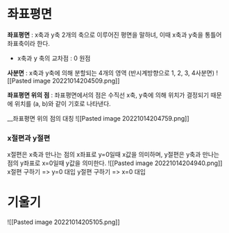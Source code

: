 # 좌표평면
__좌표평면__ : x축과 y축 2개의 축으로 이루어진 평면을 말하녀, 이때 x축과 y축을 통틀어 좌표축이라 한다.
- x축과 y 축의 교차점 : 0 원점

__사분면__ : x축과 y축에 의해 분할되는 4개의 영역 (반시계방향으로 1, 2, 3, 4사분면)
![[Pasted image 20221014204509.png]]

__좌표평면 위의 점__ : 좌표평면에서의 점은 수직선 x축, y축에 의해 위치가 결정되기 때문에 위치를 (a, b)와 같이 기호로 나타낸다.

__좌표평면 위의 점의 대칭
![[Pasted image 20221014204759.png]]

### x절편과 y절편
x절편은 x축과 만나는 점의 x좌표로 y=0일때 x값을 의미하며,
y절편은 y축과 만나는 점의 y좌표로 x=0일때 y값을 의미한다.
![[Pasted image 20221014204940.png]]
x절편 구하기 => y=0 대입
y절편 구하기 => x=0 대입



# 기울기
![[Pasted image 20221014205105.png]]
